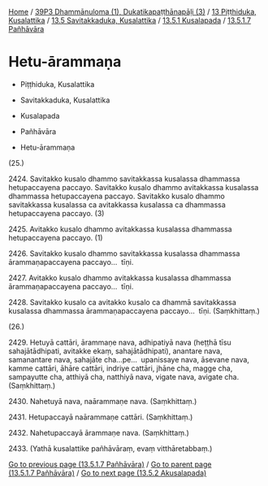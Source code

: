 
[Home](/) / [39P3 Dhammānuloma (1), Dukatikapaṭṭhānapāḷi (3)](../../../...md) / [13 Piṭṭhiduka, Kusalattika](../../...md) / [13.5 Savitakkaduka, Kusalattika](../...md) / [13.5.1 Kusalapada](...md) / [13.5.1.7 Pañhāvāra](../39P3/13/13.5/13.5.1/13.5.1.7.md)

# Hetu-ārammaṇa

* Piṭṭhiduka, Kusalattika

* Savitakkaduka, Kusalattika

* Kusalapada

* Pañhāvāra

* Hetu-ārammaṇa

(25.)

2424\. Savitakko kusalo dhammo savitakkassa kusalassa dhammassa hetupaccayena paccayo. Savitakko kusalo dhammo avitakkassa kusalassa dhammassa hetupaccayena paccayo. Savitakko kusalo dhammo savitakkassa kusalassa ca avitakkassa kusalassa ca dhammassa hetupaccayena paccayo. (3)

2425\. Avitakko kusalo dhammo avitakkassa kusalassa dhammassa hetupaccayena paccayo. (1)

2426\. Savitakko kusalo dhammo savitakkassa kusalassa dhammassa ārammaṇapaccayena paccayo…  tīṇi.

2427\. Avitakko kusalo dhammo avitakkassa kusalassa dhammassa ārammaṇapaccayena paccayo…  tīṇi.

2428\. Savitakko kusalo ca avitakko kusalo ca dhammā savitakkassa kusalassa dhammassa ārammaṇapaccayena paccayo…  tīṇi. (Saṃkhittaṃ.)

(26.)

2429\. Hetuyā cattāri, ārammaṇe nava, adhipatiyā nava (heṭṭhā tīsu sahajātādhipati, avitakke ekaṃ, sahajātādhipati), anantare nava, samanantare nava, sahajāte cha…pe…  upanissaye nava, āsevane nava, kamme cattāri, āhāre cattāri, indriye cattāri, jhāne cha, magge cha, sampayutte cha, atthiyā cha, natthiyā nava, vigate nava, avigate cha. (Saṃkhittaṃ.)

2430\. Nahetuyā nava, naārammaṇe nava. (Saṃkhittaṃ.)

2431\. Hetupaccayā naārammaṇe cattāri. (Saṃkhittaṃ.)

2432\. Nahetupaccayā ārammaṇe nava. (Saṃkhittaṃ.)

2433\. (Yathā kusalattike pañhāvāraṃ, evaṃ vitthāretabbaṃ.)

[Go to previous page (13.5.1.7 Pañhāvāra)](../39P3/13/13.5/13.5.1/13.5.1.7.md) / [Go to parent page (13.5.1.7 Pañhāvāra)](../39P3/13/13.5/13.5.1/13.5.1.7.md) / [Go to next page (13.5.2 Akusalapada)](../../13.5.2.md)


